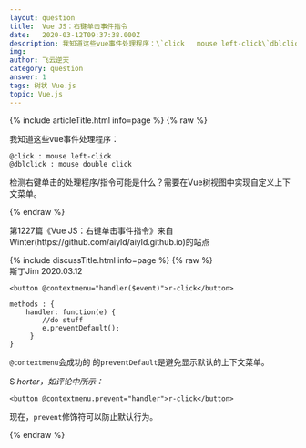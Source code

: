 ```yaml
---
layout: question
title:  Vue JS：右键单击事件指令
date:   2020-03-12T09:37:38.000Z
description: 我知道这些vue事件处理程序：\`click   mouse left-click\`dblclick   mouse double click检...
img: 
author: 飞云逆天
category: question
answer: 1
tags: 树状 Vue.js
topic: Vue.js
---
```

<div class="article-root">
  <div class="article">
    {% include articleTitle.html info=page %}
    {% raw %}
    <div class="article-content"><p><font style="vertical-align: inherit;"><font style="vertical-align: inherit;">我知道这些vue事件处理程序：</font></font></p>

<pre><code>@click : mouse left-click<font></font>
@dblclick : mouse double click<font></font>
</code></pre>

<p><font style="vertical-align: inherit;"><font style="vertical-align: inherit;">检测右键单击的处理程序/指令可能是什么？</font><font style="vertical-align: inherit;">需要在Vue树视图中实现自定义上下文菜单。</font></font></p></div>
    {% endraw %}
  </div>
  <p class="winter_mark">第1227篇《Vue JS：右键单击事件指令》来自Winter(https://github.com/aiyld/aiyld.github.io)的站点</p>
  <div class="discuss-wrapper">
    {% include discussTitle.html info=page %}
    {% raw %}
    <div class="discuss-item">
        <div class="discuss-parent">
          <div class="discuss-meta">
            <span class="discuss-user">斯丁Jim</span>
            <span class="discuss-time">2020.03.12</span>
          </div>
          <div class="discuss-comment"><pre><code>&lt;button @contextmenu="handler($event)"&gt;r-click&lt;/button&gt;<font></font>
<font></font>
methods : {<font></font>
    handler: function(e) {<font></font>
        //do stuff<font></font>
        e.preventDefault();<font></font>
     }<font></font>
}<font></font>
</code></pre>

<p><code>@contextmenu</code><font style="vertical-align: inherit;"><font style="vertical-align: inherit;">会成功的 </font><font style="vertical-align: inherit;">的</font></font><code>preventDefault</code><font style="vertical-align: inherit;"><font style="vertical-align: inherit;">是避免显示默认的上下文菜单。</font></font></p>

<p><font style="vertical-align: inherit;"><font style="vertical-align: inherit;">S </font></font><em><font style="vertical-align: inherit;"><font style="vertical-align: inherit;">horter，如评论中所示：</font></font></em></p>

<pre><code>&lt;button @contextmenu.prevent="handler"&gt;r-click&lt;/button&gt;
</code></pre>

<p><font style="vertical-align: inherit;"><font style="vertical-align: inherit;">现在，</font></font><code>prevent</code><font style="vertical-align: inherit;"><font style="vertical-align: inherit;">修饰符可以防止默认行为。</font></font></p></div>
        </div></div>
    {% endraw %}
  </div>
<div>
